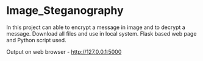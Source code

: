 # Image_Steganography

In this project can able to encrypt a message in image and to decrypt a message.
Download all files and use in local system.
Flask based web page and Python script used.

Output on web browser - http://127.0.0.1:5000
